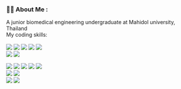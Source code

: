 ### :man_technologist: About Me :

A junior biomedical engineering undergraduate at Mahidol university, Thailand
<br>My coding skills:
<br>
<br>
<img src="https://img.shields.io/badge/MySQL-005C84?style=for-the-badge&logo=mysql&logoColor=white"/> <!--MySQL-->
<img src="https://img.shields.io/badge/GitKraken-179287?style=for-the-badge&logo=GitKraken&logoColor=whit"/> <!--GitKraken-->
<img src="https://img.shields.io/badge/Jupyter-F37626.svg?&style=for-the-badge&logo=Jupyter&logoColor=white"/> <!--Jupyter-->
<img src="https://img.shields.io/badge/Arduino_IDE-00979D?style=for-the-badge&logo=arduino&logoColor=white"/> <!--Arduino IDE-->
<img src="https://img.shields.io/badge/VSCode-0078D4?style=for-the-badge&logo=visual%20studio%20code&logoColor=white"/> <!--VSCode-->
<br>
<img src="https://img.shields.io/badge/C-00599C?style=for-the-badge&logo=c&logoColor=white"> <!--C-->
<img src="https://img.shields.io/badge/GIT-E44C30?style=for-the-badge&logo=git&logoColor=white"> <!--Git-->

<img src="https://img.shields.io/badge/Python-FFD43B?style=for-the-badge&logo=python&logoColor=blue">
<img src="https://img.shields.io/badge/Numpy-777BB4?style=for-the-badge&logo=numpy&logoColor=white"> <!--Numpy-->
<img src="https://img.shields.io/badge/Pandas-2C2D72?style=for-the-badge&logo=pandas&logoColor=whit"> <!--Pandas-->
<img src="https://img.shields.io/badge/scikit_learn-F7931E?style=for-the-badge&logo=scikit-learn&logoColor=white"> <!--scikit-->
<img src="https://img.shields.io/badge/SciPy-654FF0?style=for-the-badge&logo=SciPy&logoColor=white"> <!--Scipy-->

<br>
<img src="https://img.shields.io/badge/Linux-FCC624?style=for-the-badge&logo=linux&logoColor=blac"/> <!--LINUX-->
<img src="https://img.shields.io/badge/Windows-0078D6?style=for-the-badge&logo=windows&logoColor=white"/> <!--Windows-->

<br>
<img src="https://img.shields.io/badge/Arduino-00979D?style=for-the-badge&logo=Arduino&logoColor=white"/> <!--Arduino-->
<img src="https://img.shields.io/badge/Raspberry%20Pi-A22846?style=for-the-badge&logo=Raspberry%20Pi&logoColor=white"/> <!--RasPi-->
